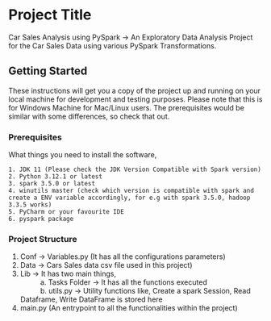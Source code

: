 # Project Title

Car Sales Analysis using PySpark -> An Exploratory Data Analysis Project for the Car Sales Data using various PySpark Transformations.

## Getting Started

These instructions will get you a copy of the project up and running on your local machine for development and testing purposes. Please note that this is for Windows Machine for Mac/Linux users. The prerequisites would be similar with some differences, so check that out.

### Prerequisites

What things you need to install the software,

```
1. JDK 11 (Please check the JDK Version Compatible with Spark version)
2. Python 3.12.1 or latest
3. spark 3.5.0 or latest
4. winutils master (check which version is compatible with spark and create a ENV variable accordingly, for e.g with spark 3.5.0, hadoop 3.3.5 works)
5. PyCharm or your favourite IDE
6. pyspark package
```

### Project Structure
1. Conf -> Variables.py (It has all the configurations parameters) </br>
2. Data -> Cars Sales data csv file used in this project) </br>
3. Lib  -> It has two main things, </br>
&nbsp;&nbsp;&nbsp;&nbsp;&nbsp;&nbsp;&nbsp;&nbsp;&nbsp;&nbsp;a. Tasks Folder -> It has all the functions executed </br>
&nbsp;&nbsp;&nbsp;&nbsp;&nbsp;&nbsp;&nbsp;&nbsp;&nbsp;&nbsp;b. utils.py -> Utility functions like, Create a spark Session, Read Dataframe, Write DataFrame is stored here </br>
5. main.py (An entrypoint to all the functionalities within the project)

